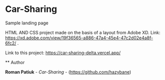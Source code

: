 # Car-Sharing
Sample landing page

HTML AND CSS project made on the basis of a layout from Adobe XD.
Link: https://xd.adobe.com/view/19f36565-a886-47a4-45e4-47c2d02e4a8f-6fc2/ .

Link to this project: https://car-sharing-delta.vercel.app/

** Author

 **Roman Patiuk** - *Car-Sharing* - (https://github.com/hazybane)




